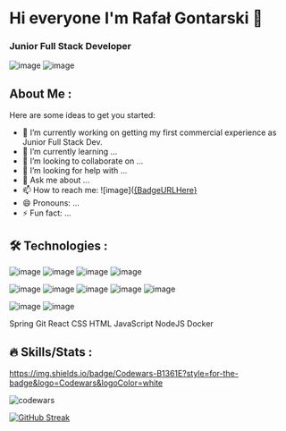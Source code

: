 # Hi everyone I'm Rafał Gontarski 👋
### Junior Full Stack Developer
![image](https://github.com/RafalGontarski/RafalGontarski/assets/106514250/b2273dc0-8c89-436b-86d9-5b1ef7fb2529)
![image](https://github.com/RafalGontarski/RafalGontarski/assets/106514250/791f9900-634b-4442-a47f-109e9b390e93)

##  About Me :

Here are some ideas to get you started:

- 🔭 I’m currently working on getting my first commercial experience as Junior Full Stack Dev.
- 🌱 I’m currently learning ...
- 👯 I’m looking to collaborate on ...
- 🤔 I’m looking for help with ...
- 💬 Ask me about ...
- 📫 How to reach me: ![image]([{BadgeURLHere}](https://www.linkedin.com/in/rafa%C5%82-gontarski/](https://img.shields.io/badge/LinkedIn-0077B5?style=for-the-badge&logo=linkedin&logoColor=white)) 
- 😄 Pronouns: ...
- ⚡ Fun fact: ...

## 🛠️ Technologies :
![image](https://github.com/RafalGontarski/RafalGontarski/assets/106514250/ec1284bf-2574-4f0d-8fec-fc13a1fc6b3e)   ![image](https://github.com/RafalGontarski/RafalGontarski/assets/106514250/809e7680-4cf3-4c73-914c-f6508dbcaae0) ![image](https://github.com/RafalGontarski/RafalGontarski/assets/106514250/5ab911ed-da1d-4fae-a71c-7062c48e9eb7) ![image](https://github.com/RafalGontarski/RafalGontarski/assets/106514250/e8903b37-adf8-4576-9bca-f01f4fd4ec54)

![image](https://github.com/RafalGontarski/RafalGontarski/assets/106514250/f8356965-1c6f-4921-9e8f-b70f0ff5d2bc) ![image](https://github.com/RafalGontarski/RafalGontarski/assets/106514250/c5fd30c9-8856-41dd-b9ab-9279654584a6) ![image](https://github.com/RafalGontarski/RafalGontarski/assets/106514250/d81d7e1d-f38b-46d3-8570-e6b940a21ced) ![image](https://github.com/RafalGontarski/RafalGontarski/assets/106514250/39c95e74-4970-4f8a-b54d-fba1adb175e0) ![image](https://github.com/RafalGontarski/RafalGontarski/assets/106514250/8ad7de04-0a87-4f73-9f6e-c4bb9802d7be)





 ![image](https://github.com/RafalGontarski/RafalGontarski/assets/106514250/6d286051-0cdd-4b65-a9b5-c2cc34d0de75) ![image](https://github.com/RafalGontarski/RafalGontarski/assets/106514250/b4142492-cb8d-4dcc-94cc-afbca1161a56)



Spring  Git React  CSS  HTML  JavaScript  NodeJS  Docker 

## 🔥 Skills/Stats :
https://img.shields.io/badge/Codewars-B1361E?style=for-the-badge&logo=Codewars&logoColor=white

![codewars](https://github.com/RafalGontarski/RafalGontarski/assets/106514250/a9b4e202-cd3f-4b37-9ce4-84f21a231f7c)

[![GitHub Streak](https://streak-stats.demolab.com/?user=RafalGontarski)](https://git.io/streak-stats)
